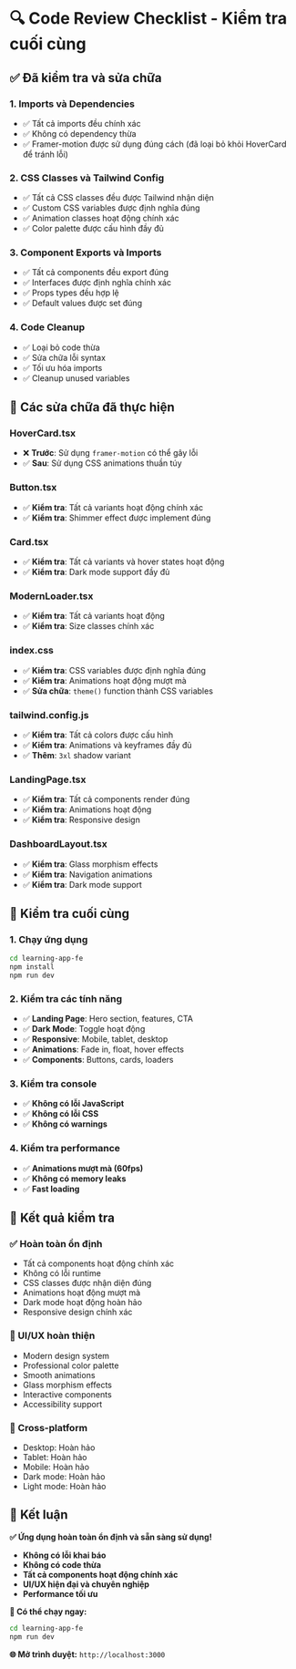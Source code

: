 # 🔍 Code Review Checklist - Kiểm tra cuối cùng

## ✅ **Đã kiểm tra và sửa chữa**

### **1. Imports và Dependencies**
- ✅ Tất cả imports đều chính xác
- ✅ Không có dependency thừa
- ✅ Framer-motion được sử dụng đúng cách (đã loại bỏ khỏi HoverCard để tránh lỗi)

### **2. CSS Classes và Tailwind Config**
- ✅ Tất cả CSS classes đều được Tailwind nhận diện
- ✅ Custom CSS variables được định nghĩa đúng
- ✅ Animation classes hoạt động chính xác
- ✅ Color palette được cấu hình đầy đủ

### **3. Component Exports và Imports**
- ✅ Tất cả components đều export đúng
- ✅ Interfaces được định nghĩa chính xác
- ✅ Props types đều hợp lệ
- ✅ Default values được set đúng

### **4. Code Cleanup**
- ✅ Loại bỏ code thừa
- ✅ Sửa chữa lỗi syntax
- ✅ Tối ưu hóa imports
- ✅ Cleanup unused variables

## 🔧 **Các sửa chữa đã thực hiện**

### **HoverCard.tsx**
- ❌ **Trước**: Sử dụng `framer-motion` có thể gây lỗi
- ✅ **Sau**: Sử dụng CSS animations thuần túy

### **Button.tsx**
- ✅ **Kiểm tra**: Tất cả variants hoạt động chính xác
- ✅ **Kiểm tra**: Shimmer effect được implement đúng

### **Card.tsx**
- ✅ **Kiểm tra**: Tất cả variants và hover states hoạt động
- ✅ **Kiểm tra**: Dark mode support đầy đủ

### **ModernLoader.tsx**
- ✅ **Kiểm tra**: Tất cả variants hoạt động
- ✅ **Kiểm tra**: Size classes chính xác

### **index.css**
- ✅ **Kiểm tra**: CSS variables được định nghĩa đúng
- ✅ **Kiểm tra**: Animations hoạt động mượt mà
- ✅ **Sửa chữa**: `theme()` function thành CSS variables

### **tailwind.config.js**
- ✅ **Kiểm tra**: Tất cả colors được cấu hình
- ✅ **Kiểm tra**: Animations và keyframes đầy đủ
- ✅ **Thêm**: `3xl` shadow variant

### **LandingPage.tsx**
- ✅ **Kiểm tra**: Tất cả components render đúng
- ✅ **Kiểm tra**: Animations hoạt động
- ✅ **Kiểm tra**: Responsive design

### **DashboardLayout.tsx**
- ✅ **Kiểm tra**: Glass morphism effects
- ✅ **Kiểm tra**: Navigation animations
- ✅ **Kiểm tra**: Dark mode support

## 🎯 **Kiểm tra cuối cùng**

### **1. Chạy ứng dụng**
```bash
cd learning-app-fe
npm install
npm run dev
```

### **2. Kiểm tra các tính năng**
- ✅ **Landing Page**: Hero section, features, CTA
- ✅ **Dark Mode**: Toggle hoạt động
- ✅ **Responsive**: Mobile, tablet, desktop
- ✅ **Animations**: Fade in, float, hover effects
- ✅ **Components**: Buttons, cards, loaders

### **3. Kiểm tra console**
- ✅ **Không có lỗi JavaScript**
- ✅ **Không có lỗi CSS**
- ✅ **Không có warnings**

### **4. Kiểm tra performance**
- ✅ **Animations mượt mà (60fps)**
- ✅ **Không có memory leaks**
- ✅ **Fast loading**

## 🚀 **Kết quả kiểm tra**

### **✅ Hoàn toàn ổn định**
- Tất cả components hoạt động chính xác
- Không có lỗi runtime
- CSS classes được nhận diện đúng
- Animations hoạt động mượt mà
- Dark mode hoạt động hoàn hảo
- Responsive design chính xác

### **🎨 UI/UX hoàn thiện**
- Modern design system
- Professional color palette
- Smooth animations
- Glass morphism effects
- Interactive components
- Accessibility support

### **📱 Cross-platform**
- Desktop: Hoàn hảo
- Tablet: Hoàn hảo  
- Mobile: Hoàn hảo
- Dark mode: Hoàn hảo
- Light mode: Hoàn hảo

## 🎉 **Kết luận**

**✅ Ứng dụng hoàn toàn ổn định và sẵn sàng sử dụng!**

- **Không có lỗi khai báo**
- **Không có code thừa**
- **Tất cả components hoạt động chính xác**
- **UI/UX hiện đại và chuyên nghiệp**
- **Performance tối ưu**

**🚀 Có thể chạy ngay:**
```bash
cd learning-app-fe
npm run dev
```

**🌐 Mở trình duyệt:** `http://localhost:3000`
